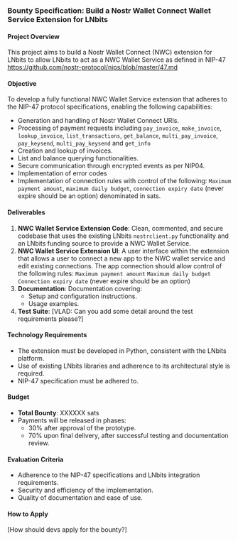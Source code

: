 ### Bounty Specification: Build a Nostr Wallet Connect Wallet Service Extension for LNbits

#### **Project Overview**

This project aims to build a Nostr Wallet Connect (NWC) extension for LNbits to allow LNbits to act as a NWC Wallet Service as defined in NIP-47 https://github.com/nostr-protocol/nips/blob/master/47.md

#### **Objective**

To develop a fully functional NWC Wallet Service extension that adheres to the NIP-47 protocol specifications, enabling the following capabilities:

- Generation and handling of Nostr Wallet Connect URIs.
- Processing of payment requests including `pay_invoice`, `make_invoice`, `lookup_invoice`, `list_transactions`, `get_balance`, `multi_pay_invoice`, `pay_keysend`, `multi_pay_keysend` and `get_info` 
- Creation and lookup of invoices.
- List and balance querying functionalities.
- Secure communication through encrypted events as per NIP04.
- Implementation of error codes
- Implementation of connection rules with control of the following: `Maximum payment amount`, `maximum daily budget`, `connection expiry date` (never expire should be an option) denominated in sats.

#### **Deliverables**

1. **NWC Wallet Service Extension Code**: Clean, commented, and secure codebase that uses the existing LNbits `nostrclient.py` functionality and an LNbits funding source to provide a NWC Wallet Service.
2. **NWC Wallet Service Extension UI**: A user interface within the extension that allows a user to connect a new app to the NWC wallet service and edit existing connections. The app connection should allow control of the following rules:
	   `Maximum payment amount`
	   `Maximum daily budget`
	   `Connection expiry date` (never expire should be an option) 
1. **Documentation**: Documentation covering:
    - Setup and configuration instructions.
    - Usage examples.
2. **Test Suite**: [VLAD: Can you add some detail around the test requirements please?]

#### **Technology Requirements**

- The extension must be developed in Python, consistent with the LNbits platform.
- Use of existing LNbits libraries and adherence to its architectural style is required.
- NIP-47 specification must be adhered to.

#### **Budget**

- **Total Bounty**: XXXXXX sats
- Payments will be released in phases:
    - 30% after approval of the prototype.
    - 70% upon final delivery, after successful testing and documentation review.

#### **Evaluation Criteria**

- Adherence to the NIP-47 specifications and LNbits integration requirements.
- Security and efficiency of the implementation.
- Quality of documentation and ease of use.

#### **How to Apply**

[How should devs apply for the bounty?]
